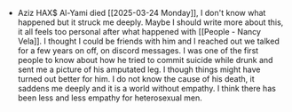 * Aziz HAX$ Al-Yami died [[2025-03-24 Monday]], I don't know what happened but it struck me deeply. Maybe I should write more about this, it all feels too personal after what happened with [[People - Nancy Vela]]. I thought I could be friends with him and I reached out we talked for a few years on off, on discord messages. I was one of the first people to know about how he tried to commit suicide while drunk and sent me a picture of his amputated leg. I though things might have turned out better for him. I do not know the cause of his death, it saddens me deeply and it is a world without empathy. I think there has been less and less empathy for heterosexual men.